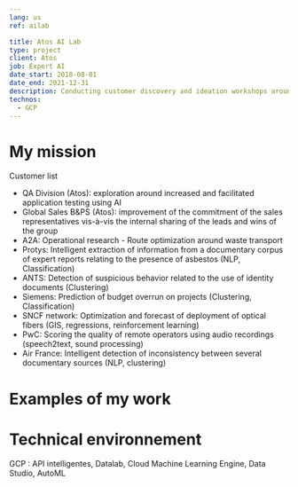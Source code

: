 ```yaml
---
lang: us
ref: ailab

title: Atos AI Lab
type: project
client: Atos
job: Expert AI
date_start: 2018-08-01
date_end: 2021-12-31
description: Conducting customer discovery and ideation workshops around the possibilities of AI. 2-day workshops to present the possibilities of AI (demos), frame a first customer need (identification of AI use case), define an MVP and build an AI roadmap (data, skills, process, etc.)
technos:
  - GCP
---
```

# My mission

Customer list
- QA Division (Atos): exploration around increased and facilitated application testing using AI
- Global Sales B&PS (Atos): improvement of the commitment of the sales representatives vis-à-vis the internal sharing of the leads and wins of the group
- A2A: Operational research - Route optimization around waste transport
- Protys: Intelligent extraction of information from a documentary corpus of expert reports relating to the presence of asbestos (NLP, Classification)
- ANTS: Detection of suspicious behavior related to the use of identity documents (Clustering)
- Siemens: Prediction of budget overrun on projects (Clustering, Classification)
- SNCF network: Optimization and forecast of deployment of optical fibers (GIS, regressions, reinforcement learning)
- PwC: Scoring the quality of remote operators using audio recordings (speech2text, sound processing)
- Air France: Intelligent detection of inconsistency between several documentary sources (NLP, clustering)

# Examples of my work

# Technical environnement
GCP : API intelligentes, Datalab, Cloud Machine Learning Engine, Data Studio, AutoML